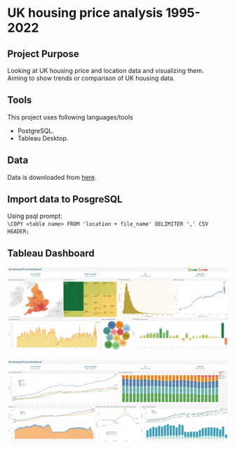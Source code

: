 # UK housing price analysis 1995-2022

## Project Purpose
Looking at UK housing price and location data and visualizing them.
<br/>
Aiming to show trends or comparison of UK housing data.
## Tools
This project uses following languages/tools
* PostgreSQL.
* Tableau Desktop.

## Data
Data is downloaded from [here](https://www.gov.uk/government/statistical-data-sets/price-paid-data-downloads).

## Import data to PosgreSQL
Using psql prompt:
<br/>
`\COPY <table name> FROM 'location + file_name' DELIMITER ',' CSV HEADER;`

## Tableau Dashboard
![Alt text](tableau/housing_price_analysis_dashboard_1.png?raw=true "Optional Title")
 <br /> <br />
![Alt text](tableau/housing_price_analysis_dashboard_2.png?raw=true "Optional Title")




